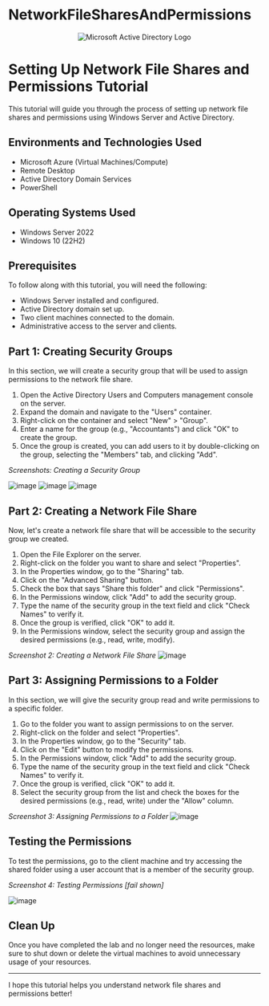 # NetworkFileSharesAndPermissions
<p align="center">
<img src="https://i.imgur.com/pU5A58S.png" alt="Microsoft Active Directory Logo"/>
</p>

<h1>Setting Up Network File Shares and Permissions Tutorial</h1>
This tutorial will guide you through the process of setting up network file shares and permissions using Windows Server and Active Directory. 

<h2>Environments and Technologies Used</h2>

- Microsoft Azure (Virtual Machines/Compute)
- Remote Desktop
- Active Directory Domain Services
- PowerShell

<h2>Operating Systems Used </h2>

- Windows Server 2022
- Windows 10 (22H2)

## Prerequisites

To follow along with this tutorial, you will need the following:

- Windows Server installed and configured.
- Active Directory domain set up.
- Two client machines connected to the domain.
- Administrative access to the server and clients.

## Part 1: Creating Security Groups

In this section, we will create a security group that will be used to assign permissions to the network file share.

1. Open the Active Directory Users and Computers management console on the server.
2. Expand the domain and navigate to the "Users" container.
3. Right-click on the container and select "New" > "Group".
4. Enter a name for the group (e.g., "Accountants") and click "OK" to create the group.
5. Once the group is created, you can add users to it by double-clicking on the group, selecting the "Members" tab, and clicking "Add".

*Screenshots: Creating a Security Group*

![image](https://github.com/JasonDelahoussaye/NetworkFileSharesAndPermissions/assets/106440235/c7b510ca-0f01-4168-bd7b-e304c3463f76) ![image](https://github.com/JasonDelahoussaye/NetworkFileSharesAndPermissions/assets/106440235/fe3882b3-c563-4a99-ae8a-0e7979983bff) ![image](https://github.com/JasonDelahoussaye/NetworkFileSharesAndPermissions/assets/106440235/b3d6699a-f0c5-451c-bc18-acb6d13daf2d)



## Part 2: Creating a Network File Share

Now, let's create a network file share that will be accessible to the security group we created.

1. Open the File Explorer on the server.
2. Right-click on the folder you want to share and select "Properties".
3. In the Properties window, go to the "Sharing" tab.
4. Click on the "Advanced Sharing" button.
5. Check the box that says "Share this folder" and click "Permissions".
6. In the Permissions window, click "Add" to add the security group.
7. Type the name of the security group in the text field and click "Check Names" to verify it.
8. Once the group is verified, click "OK" to add it.
9. In the Permissions window, select the security group and assign the desired permissions (e.g., read, write, modify).

*Screenshot 2: Creating a Network File Share*
![image](https://github.com/JasonDelahoussaye/NetworkFileSharesAndPermissions/assets/106440235/57e46d40-f025-4e3f-a90c-93dc8dcf9e27)


## Part 3: Assigning Permissions to a Folder

In this section, we will give the security group read and write permissions to a specific folder.

1. Go to the folder you want to assign permissions to on the server.
2. Right-click on the folder and select "Properties".
3. In the Properties window, go to the "Security" tab.
4. Click on the "Edit" button to modify the permissions.
5. In the Permissions window, click "Add" to add the security group.
6. Type the name of the security group in the text field and click "Check Names" to verify it.
7. Once the group is verified, click "OK" to add it.
8. Select the security group from the list and check the boxes for the desired permissions (e.g., read, write) under the "Allow" column.


*Screenshot 3: Assigning Permissions to a Folder*
![image](https://github.com/JasonDelahoussaye/NetworkFileSharesAndPermissions/assets/106440235/1059164f-7db1-4339-8f8d-0afe3b7324b9)

## Testing the Permissions

To test the permissions, go to the client machine and try accessing the shared folder using a user account that is a member of the security group.

*Screenshot 4: Testing Permissions [fail shown]*

![image](https://github.com/JasonDelahoussaye/NetworkFileSharesAndPermissions/assets/106440235/eee215e0-b476-4281-915d-593c60d7e516)


## Clean Up

Once you have completed the lab and no longer need the resources, make sure to shut down or delete the virtual machines to avoid unnecessary usage of your resources.

---

I hope this tutorial helps you understand network file shares and permissions better!
